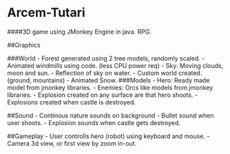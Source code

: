 Arcem-Tutari
============

####3D game using JMonkey Engine in java. RPG.

##Graphics
  
###World
    - Forest generated using 2 tree models, randomly scaled.
    - Animated windmills using code. (less CPU power req)
    - Sky: Moving clouds, moon and sun.
    - Reflection of sky on water.
    - Custom world created. (ground, mountains)
    - Animated Snow.
###Models
    - Hero: Ready made model from jmonkey libraries.
    - Enemies: Orcs like models from jmonkey libraries.
    - Explosion created on any surface are that hero shoots.
    - Explosions created when castle is destroyed.
  
##Sound
    - Continous nature sounds on background
    - Bullet sound when user shoots.
    - Explosion sounds when castle gets destroyed.

##Gameplay
    - User controlls hero (robot) using keyboard and mouse. 
    - Camera 3d view, or first view by zoom in-out.
